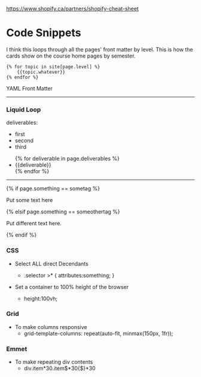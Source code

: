 https://www.shopify.ca/partners/shopify-cheat-sheet

# Code Snippets

I think this loops through all the pages' front matter by level. This is how the cards show on the course home pages by semester.

	{% for topic in site[page.level] %}
		{{topic.whatever}}	
	{% endfor %}

YAML Front Matter

---
### Liquid Loop

deliverables:
  - first
  - second
  - third

<ul>
	{% for deliverable in page.deliverables %}
		<li>{{deliverable}}</li>
	{% endfor %}
</ul>

---

{% if page.something == sometag %}
	<p>Put some text here</p>
{% elsif page.something == someothertag %}
	<p>Put different text here.</p>
{% endif %}

### CSS

- Select ALL direct Decendants
  - .selector >* { attributes:something; }

- Set a container to 100% height of the browser
  - height:100vh;

### Grid

- To make columns responsive
  - grid-template-columns: repeat(auto-fit, minmax(150px, 1fr));

### Emmet

- To make repeating div contents
  - div.item*30.item$*30{$}*30
